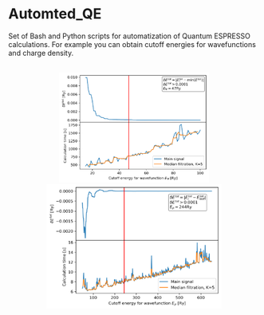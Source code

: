# Automted_QE

Set of Bash and Python scripts for automatization of Quantum ESPRESSO calculations. For example you can obtain cutoff energies for wavefunctions and charge density.<br><br>
<p align="center">
  <img src="https://github.com/Miloszek1990/Automted_QE/blob/master/Cutoff_energies/Examples_out/E_psi.png" width="300" />
  <img src="https://github.com/Miloszek1990/Automted_QE/blob/master/Cutoff_energies/Examples_out/E_rho.png" width="350" />
</p>
